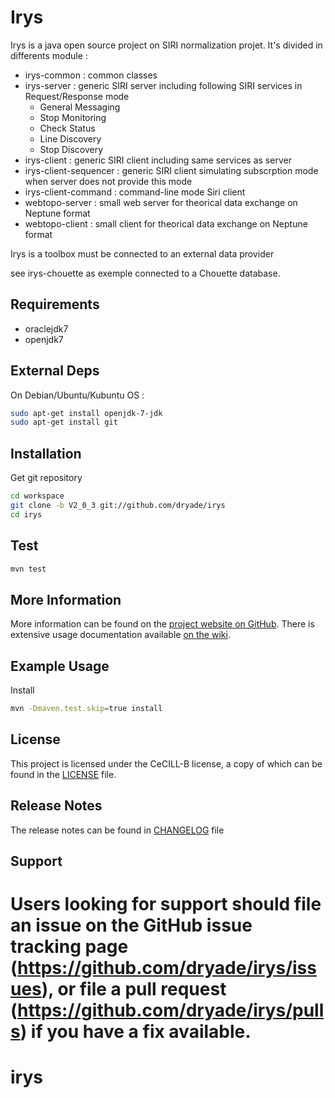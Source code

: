 # Irys

Irys is a java open source project on SIRI normalization projet. It's divided in differents module :
* irys-common : common classes
* irys-server : generic SIRI server including following SIRI services in Request/Response mode
  * General Messaging
  * Stop Monitoring
  * Check Status
  * Line Discovery
  * Stop Discovery
* irys-client : generic SIRI client including same services as server
* irys-client-sequencer : generic SIRI client simulating subscrption mode when server does not provide this mode
* irys-client-command : command-line mode Siri client
* webtopo-server : small web server for theorical data exchange on Neptune format
* webtopo-client : small client for theorical data exchange on Neptune format

Irys is a toolbox must be connected to an external data provider

see irys-chouette as exemple connected to a Chouette database.

Requirements
------------

* oraclejdk7
* openjdk7

External Deps
-------------
On Debian/Ubuntu/Kubuntu OS :
```sh
sudo apt-get install openjdk-7-jdk
sudo apt-get install git
```

Installation
------------

Get git repository
```sh
cd workspace
git clone -b V2_0_3 git://github.com/dryade/irys
cd irys
```

Test
----

```sh
mvn test
```

More Information
----------------

More information can be found on the [project website on GitHub](http://github.com/dryade/irys).
There is extensive usage documentation available [on the wiki](https://github.com/dryade/irys/wiki).

Example Usage
-------------

Install
```sh
mvn -Dmaven.test.skip=true install
```

License
-------

This project is licensed under the CeCILL-B license, a copy of which can be found in the [LICENSE](https://github.com/dryade/irys/blob/master/LICENSE.md) file.

Release Notes
-------------

The release notes can be found in [CHANGELOG](https://github.com/dryade/irys/blob/master/CHANGELOG.md) file

Support
-------

Users looking for support should file an issue on the GitHub issue tracking page (https://github.com/dryade/irys/issues), or file a pull request (https://github.com/dryade/irys/pulls) if you have a fix available.
=======
irys
====
